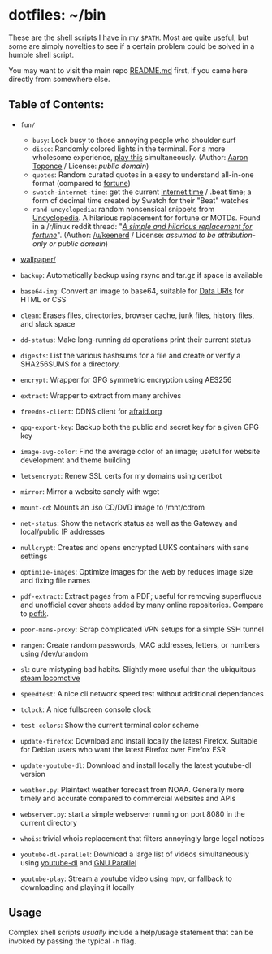 # dotfiles: ~/bin
These are the shell scripts I have in my `$PATH`. Most are quite useful, 
but some are simply novelties to see if a certain problem could be 
solved in a humble shell script.

You may want to visit the main repo [README.md](https://github.com/keithieopia/dotfiles/blob/master/README.md) 
first, if you came here directly from somewhere else.

## Table of Contents:

- `fun/`
	- `busy`: Look busy to those annoying people who shoulder surf
	- `disco`: 
	   Randomly colored lights in the terminal. For a more wholesome 
	   experience, [play this](https://www.youtube.com/watch?v=A_sY2rjxq6M) 
	   simultaneously. (Author: [Aaron Toponce](https://pthree.org/2016/01/21/using-your-monitors-as-a-cryptographically-secure-pseudorandom-number-generator/) / License: *public domain*)
	- `quotes`: Random curated quotes in a easy to understand all-in-one format (compared to [fortune](https://en.wikipedia.org/wiki/Fortune_%28Unix%29))
	- `swatch-internet-time`: get the current [internet time](https://en.wikipedia.org/wiki/Swatch_Internet_Time) / .beat time; a form of decimal time created by Swatch for their "Beat" watches
	- `rand-uncyclopedia`: 
	  random nonsensical snippets from [Uncyclopedia](http://uncyclopedia.wikia.com/wiki/Main_Page). 
	  A hilarious replacement for fortune or MOTDs. Found in a /r/linux 
	  reddit thread: "*[A simple and hilarious replacement for fortune](https://www.reddit.com/r/linux/comments/6lx7qr/a_simple_and_hilarious_replacement_for_fortune/)*". 
	  (Author: [/u/keenerd](https://www.reddit.com/user/keenerd) / License: *assumed to be attribution-only or public domain*)

- [wallpaper/](https://github.com/keithieopia/bin/blob/master/wallpaper/README.md)
- `backup`: Automatically backup using rsync and tar.gz if space is available
- `base64-img`: Convert an image to base64, suitable for [Data URIs](https://en.wikipedia.org/wiki/Data_URI_scheme) for HTML or CSS
- `clean`: Erases files, directories, browser cache, junk files, history files, and slack space
- `dd-status`: Make long-running `dd` operations print their current status
- `digests`: List the various hashsums for a file and create or verify a SHA256SUMS for a directory.
- `encrypt`: Wrapper for GPG symmetric encryption using AES256
- `extract`: Wrapper to extract from many archives
- `freedns-client`: DDNS client for [afraid.org](https://freedns.afraid.org/)
- `gpg-export-key`: Backup both the public and secret key for a given GPG key
- `image-avg-color`: Find the average color of an image; useful for website development and theme building
- `letsencrypt`: Renew SSL certs for my domains using certbot
- `mirror`: Mirror a website sanely with wget
- `mount-cd`: Mounts an .iso CD/DVD image to /mnt/cdrom
- `net-status`: Show the network status as well as the Gateway and local/public IP addresses
- `nullcrypt`: Creates and opens encrypted LUKS containers with sane settings
- `optimize-images`: Optimize images for the web by reduces image size and fixing file names
- `pdf-extract`: Extract pages from a PDF; useful for removing superfluous and unofficial cover sheets added by many online repositories. Compare to [pdftk](https://linux.die.net/man/1/pdftk).
- `poor-mans-proxy`: Scrap complicated VPN setups for a simple SSH tunnel
- `rangen`: Create random passwords, MAC addresses, letters, or numbers using /dev/urandom
- `sl`: cure mistyping bad habits. Slightly more useful than the ubiquitous [steam locomotive](https://github.com/mtoyoda/sl)
- `speedtest`: A nice cli network speed test without additional dependances
- `tclock`: A nice fullscreen console clock
- `test-colors`: Show the current terminal color scheme
- `update-firefox`: Download and install locally the latest Firefox. Suitable for Debian users who want the latest Firefox over Firefox ESR
- `update-youtube-dl`: Download and install locally the latest youtube-dl version
- `weather.py`: Plaintext weather forecast from NOAA. Generally more timely and accurate compared to commercial websites and APIs
- `webserver.py`: start a simple webserver running on port 8080 in the current directory
- `whois`: trivial whois replacement that filters annoyingly large legal notices
- `youtube-dl-parallel`: Download a large list of videos simultaneously using [youtube-dl](https://rg3.github.io/youtube-dl/) and [GNU Parallel](https://www.gnu.org/software/parallel/)
- `youtube-play`: Stream a youtube video using mpv, or fallback to downloading and playing it locally

## Usage
Complex shell scripts *usually* include a help/usage statement that can 
be invoked by passing the typical `-h` flag.

